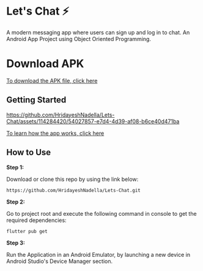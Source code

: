 
# Let's Chat ⚡️

A modern messaging app where users can sign up and log in to chat.
An Android App Project using Object Oriented Programming.

# Download APK

[To download the APK file, click here](https://drive.google.com/file/d/1ag86mO5-YH1dUGl1-YOLNt8qLOnIoS3P/view?usp=sharing)

## Getting Started
https://github.com/HridayeshNadella/Lets-Chat/assets/114284420/54027857-e7d4-4d39-af08-b6ce40d471ba

[To learn how the app works, click here](https://docs.google.com/presentation/d/1Nb9fHjpB8kFEX13yFBEVjELmlHgfapLCZZRAuBWo1zo/edit?usp=sharing)

## How to Use 

**Step 1:**

Download or clone this repo by using the link below:

```
https://github.com/HridayeshNadella/Lets-Chat.git
```


**Step 2:**

Go to project root and execute the following command in console to get the required dependencies: 

```
flutter pub get 
```

**Step 3:**

Run the Application in an Android Emulator, by launching a new device in Android Studio's Device Manager section.


